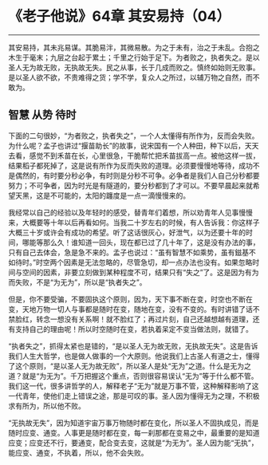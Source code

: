 # 《老子他说》64章 其安易持（04）

------

其安易持，其未兆易谋。其脆易泮，其微易散。为之于未有，治之于未乱。合抱之木生于毫末；九层之台起于累土；千里之行始于足下。为者败之，执者失之。是以圣人无为故无败，无执故无失。民之从事，长于几成而败之。慎终如始则无败事。是以圣人欲不欲，不贵难得之货；学不学，复众人之所过，以辅万物之自然，而不敢为。

## 智慧 从势 待时

下面的二句很妙，“为者败之，执者失之”，一个人太懂得有所作为，反而会失败。为什么呢？孟子也讲过“揠苗助长”的故事，说宋国有一个人种田，种下以后，天天去看，感觉不到禾苗在长，心里很急，干脆帮忙把禾苗拔高一点。被他这样一拔，结果稻子都死掉了，这是说有所作为反而失败的道理。必须要慢慢地等待，成功不是偶然的，有时要分秒必争，有时则是分秒不可争。必争者是我们人自己分秒都要努力；不可争者，因为时光是有隧道的，要分秒都到了才可以。不要早晨起来就希望天黑，这是不可能的，太阳的躔度是一点一滴慢慢来的。

我经常以自己的经验以及年轻时的感受，替青年们着想，所以劝青年人见事慢慢来，大概要等十年以后再看如何。当我二十岁左右的时候，有人告诉我：你这样子大概三十岁或许会有成功的希望。听了这话很灰心，好泄气，以为还要十年的时间，哪能等那么久！谁知道一回头，现在都已过了几十年了，这是没有办法的事，只有自己去体会，急是急不来的。孟子也说过：“虽有智慧不如乘势，虽有鎡基不如待时。”时空两个因素是无法忽略的，尽管急切，却一点办法也没有。如果忽略时间与空间的因素，非要立刻做到某种程度不可，结果只有“失之”了。这是因为有为而失败，不是“为无为”，所以是“执者失之”。

但是，你不要受骗，不要固执这个原则，因为，天下事不断在变，时空也不断在变，天地万物一切人与事都是随时在变，随地在变，没有不变的。有时讲错了话不禁脸红，转念一想没有关系啊！就不脸红了；再过片刻，自己还越想越有道理，还有支持自己的理由呢！所以时空随时在变，若执着呆定不变当做法则，就错了。

“执者失之”，抓得太紧也是错的，“是以圣人无为故无败，无执故无失”。这是告诉我们人生大哲学，也是做人做事的一个大原则。他说我们上古圣人有道之士，懂得了这个原则，“是以圣人无为故无败”，所以圣人是处“无为”之道。什么是无为之道？就是“为无为”。千万把握这个重点，否则很容易误认“无为”等于什么都不管。我们这一代，很多讲哲学的人，解释老子“无为”就是万事不管，这种解释影响了这一代青年，使他们走上错误之途，那是可叹的事。圣人因为懂得无为之理，不积极求有所为，所以他不败。

“无执故无失”，因为知道宇宙万事万物随时都在变化，所以圣人不固执成见，而是随时应变、通变。人事更是随时都在变，每一刹那都在变易之中，最重要的是知道应变；应变还不行，要通变，配合变去变，这就是“为无为”。圣人因为能“无执”，能应变、通变，不执着，所以，他不会失败。